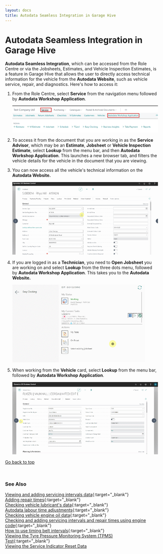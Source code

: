 ```yaml
---
layout: docs
title: Autodata Seamless Integration in Garage Hive
---
```


<a name="top"></a>

# Autodata Seamless Integration in Garage Hive

**Autodata Seamless Integration**, which can be accessed from the Role Centre or via the Jobsheets, Estimates, and Vehicle Inspection Estimates, is a feature in Garage Hive that allows the user to directly access technical information for the vehicle from the **Autodata Website**, such as vehicle service, repair, and diagnostics. Here's how to access it:

1. From the Role Centre, select **Service** from the navigation menu followed by **Autodata Workshop Application**.

   ![](media/garagehive-autodata-seamless-integration1.png)

2. To access it from the document that you are working in as the **Service Advisor**, which may be an **Estimate**, **Jobsheet** or **Vehicle Inspection Estimate**, select **Lookup** from the menu bar, and then **Autodata Workshop Application**. This launches a new browser tab, and filters the vehicle details for the vehicle in the document that you are viewing.
3. You can now access all the vehicle's technical information on the **Autodata Website.**

   ![](media/garagehive-autodata-seamless-integration1.gif)

4. If you are logged in as a **Technician**, you need to **Open Jobsheet** you are working on and select **Lookup** from the three dots menu, followed by **Autodata Workshop Application**. This takes you to the **Autodata Website.**

   ![](media/garagehive-autodata-seamless-integration2.gif)

5. When working from the **Vehicle** card, select **Lookup** from the menu bar, followed by **Autodata Workshop Application**.

   ![](media/garagehive-autodata-seamless-integration3.gif)


[Go back to top](#top)

<br>

### **See Also**

[Viewing and adding servicing intervals data](garagehive-autodata-viewing-and-adding-servicing-intervals.html){:target="_blank"} \
[Adding repair times](garagehive-autodata-adding-repair-times.html){:target="_blank"} \
[Checking vehicle lubricant's data](garagehive-autodata-checking-vehicle-lubricant-data.html){:target="_blank"} \
[Autodata labour time adjustments](garagehive-autodata-labour-time-adjustment.html){:target="_blank"} \
[Checking vehicle engine oil data](garagehive-autodata-viewing-vehicle-engine-oil-data.html){:target="_blank"} \
[Checking and adding servicing intervals and repair times using engine code](garagehive-autodata-checking-servicing-intervals-and-adding-repair-times-using-engine-code.html){:target="_blank"} \
[How to use timing belt intervals](garagehive-timing-belt-intervals-how-to-use-timing-belt-intervals.html){:target="_blank"} \
[Viewing the Tyre Pressure Monitoring System (TPMS) Test](garagehive-autodata-tpms.html){:target="_blank"} \
[Viewing the Service Indicator Reset Data](garagehive-autodata-service-indicators.html)

